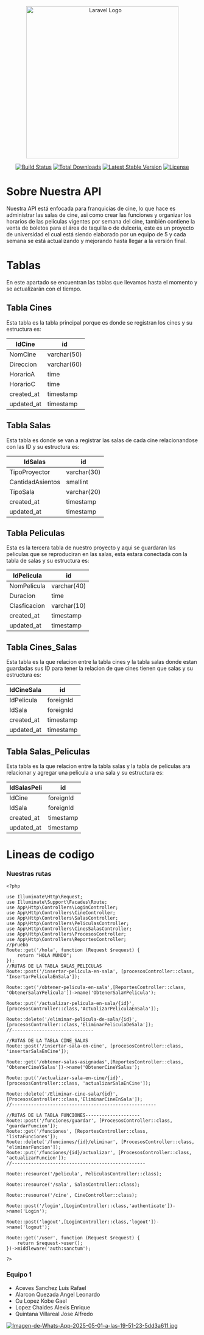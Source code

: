 
<p align="center"><a href="https://laravel.com" target="_blank"><img src="https://raw.githubusercontent.com/laravel/art/master/logo-lockup/5%20SVG/2%20CMYK/1%20Full%20Color/laravel-logolockup-cmyk-red.svg" width="400" alt="Laravel Logo"></a></p>

<p align="center">
<a href="https://github.com/laravel/framework/actions"><img src="https://github.com/laravel/framework/workflows/tests/badge.svg" alt="Build Status"></a>
<a href="https://packagist.org/packages/laravel/framework"><img src="https://img.shields.io/packagist/dt/laravel/framework" alt="Total Downloads"></a>
<a href="https://packagist.org/packages/laravel/framework"><img src="https://img.shields.io/packagist/v/laravel/framework" alt="Latest Stable Version"></a>
<a href="https://packagist.org/packages/laravel/framework"><img src="https://img.shields.io/packagist/l/laravel/framework" alt="License"></a>
</p>


# Sobre Nuestra API 
Nuestra API está enfocada para franquicias de cine, lo que hace es administrar las salas de cine, asi como crear las funciones y organizar los horarios de las películas vigentes por semana del cine, también contiene la venta de boletos para el área de taquilla o de dulcería, este es un proyecto de universidad el cual está siendo elaborado por un equipo de 5 y cada semana se está actualizando y mejorando hasta llegar a la versión final.



# Tablas
En este apartado se encuentran las tablas que llevamos hasta el momento y se actualizarán con el tiempo.

## Tabla Cines
Esta tabla es la tabla principal porque es donde se registran los cines y su estructura es:

|IdCine|id|
| ------------ | ------------ |
|NomCine|varchar(50)|
|Direccion|varchar(60)|
|HorarioA|time|
|HorarioC|time|
|created_at|timestamp|
|updated_at|timestamp|

## Tabla Salas
Esta tabla es donde se van a registrar las salas de cada cine relacionandose con las ID y su estructura es:

|IdSalas|id |
| ------------ | ------------ |
|TipoProyector|varchar(30)|
|CantidadAsientos|smallint|
|TipoSala|varchar(20)|
|created_at|timestamp|
|updated_at|timestamp|

## Tabla Peliculas
Esta es la tercera tabla de nuestro proyecto y aqui se guardaran las peliculas que se reproduciran en las salas, esta estara conectada con la tabla de salas y su estructura es:

|IdPelicula|id|
| ------------ | ------------ |
|NomPelicula|varchar(40)|
|Duracion|time|
|Clasficacion|varchar(10)|
|created_at|timestamp|
|updated_at|timestamp|

## Tabla Cines_Salas
Esta tabla es la que relacion entre la tabla cines y la tabla salas donde estan guardadas sus ID para tener la relacion de que cines tienen que salas y su estructura es:

|IdCineSala|id|
| ------------ | ------------ |
|IdPelicula|foreignId|
|IdSala|foreignId|
|created_at|timestamp|
|updated_at|timestamp|

## Tabla Salas_Peliculas
Esta tabla es la que relacion entre la tabla salas y la tabla de peliculas ara relacionar y agregar una pelicula a una sala y su estructura es:

|IdSalasPeli|id|
| ------------ | ------------ |
|IdCine|foreignId|
|IdSala|foreignId|
|created_at|timestamp|
|updated_at|timestamp|


# Lineas de codigo
### Nuestras rutas


    <?php
    
    use Illuminate\Http\Request;
    use Illuminate\Support\Facades\Route;
    use App\Http\Controllers\LoginController;
    use App\Http\Controllers\CineController;
    use App\Http\Controllers\SalasController;
    use App\Http\Controllers\PeliculasController;
    use App\Http\Controllers\CinesSalasController;
    use App\Http\Controllers\ProcesosController;
    use App\Http\Controllers\ReportesController;
    //prueba
    Route::get('/hola', function (Request $request) {
        return "HOLA MUNDO";
    });
    //RUTAS DE LA TABLA SALAS_PELICULAS
    Route::post('/insertar-pelicula-en-sala', [procesosController::class, 'InsertarPeliculaEnSala']);

    Route::get('/obtener-pelicula-en-sala',[ReportesController::class, 'ObtenerSalaYPelicula'])->name('ObtenerSalaYPelicula');

    Route::put('/actualizar-pelicula-en-sala/{id}',[procesosController::class,'ActualizarPeliculaEnSala']);

    Route::delete('/eliminar-pelicula-de-sala/{id}',[procesosController::class,'EliminarPeliculaDeSala']);
    //------------------------------

    //RUTAS DE LA TABLA CINE_SALAS
    Route::post('/insertar-sala-en-cine', [procesosController::class, 'insertarSalaEnCine']);

    Route::get('/obtener-salas-asignadas',[ReportesController::class, 'ObtenerCineYSalas'])->name('ObtenerCineYSalas');

    Route::put('/actualizar-sala-en-cine/{id}', [procesosController::class, 'actualizarSalaEnCine']);

    Route::delete('/Eliminar-cine-sala/{id}',[ProcesosController::class,'EliminarCineEnSala']);
    //-----------------------------------------------------

    //RUTAS DE LA TABLA FUNCIONES--------------------
    Route::post('/funciones/guardar', [ProcesosController::class, 'guardarFuncion']);
    Route::get('/funciones', [ReportesController::class, 'listaFunciones']);
    Route::delete('/funciones/{id}/eliminar', [ProcesosController::class, 'eliminarFuncion']);
    Route::put('/funciones/{id}/actualizar', [ProcesosController::class, 'actualizarFuncion']);
    //-------------------------------------------------

    Route::resource('/pelicula', PeliculasController::class);

    Route::resource('/sala', SalasController::class);

    Route::resource('/cine', CineController::class);

    Route::post('/login',[LoginController::class,'authenticate'])->name('Login');

    Route::post('logout',[LoginController::class,'logout'])->name('logout');

    Route::get('/user', function (Request $request) {
        return $request->user();
    })->middleware('auth:sanctum');

    ?>

### Equipo 1
- Aceves Sanchez Luis Rafael
- Alarcon Quezada Angel Leonardo
- Cu Lopez Kobe Gael
- Lopez Chaides Alexis Enrique
- Quintana Villareal Jose Alfredo

[![Imagen-de-Whats-App-2025-05-01-a-las-19-51-23-5dd3a611.jpg](https://i.postimg.cc/T2gj2Q9G/Imagen-de-Whats-App-2025-05-01-a-las-19-51-23-5dd3a611.jpg)](https://postimg.cc/bdYS3xWF)
